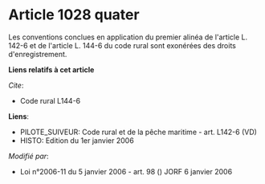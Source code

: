 # Article 1028 quater

Les conventions conclues en application du premier alinéa de l'article L. 142-6 et de l'article L. 144-6 du code rural sont
exonérées des droits d'enregistrement.

**Liens relatifs à cet article**

_Cite_:

  - Code rural L144-6

**Liens**:

  - PILOTE_SUIVEUR: Code rural et de la pêche maritime - art. L142-6 (VD)
  - HISTO: Edition du 1er janvier 2006

_Modifié par_:

  - Loi n°2006-11 du 5 janvier 2006 - art. 98 () JORF 6 janvier 2006

